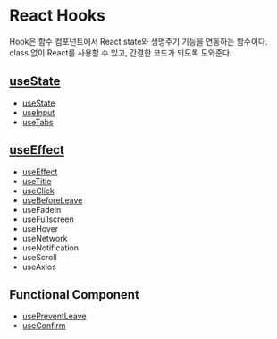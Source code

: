 # React Hooks

Hook은 함수 컴포넌트에서 React state와 생명주기 기능을 연동하는 함수이다.  
class 없이 React를 사용할 수 있고, 간결한 코드가 되도록 도와준다.

## [useState](https://ko.reactjs.org/docs/hooks-state.html)

- [useState](./Hooks/useState.md)
- [useInput](./Hooks/useInput.md)
- [useTabs](./Hooks/useTabs.md)

## [useEffect](https://ko.reactjs.org/docs/hooks-effect.html)

- [useEffect](./Hooks/useEffect.md)
- [useTitle](./Hooks/useTitle.md)
- [useClick](./Hooks/useClick.md)
- [useBeforeLeave](./Hooks/useBeforeLeave.md)
- useFadeIn
- useFullscreen
- useHover
- useNetwork
- useNotification
- useScroll
- useAxios

## Functional Component

- [usePreventLeave](./Hooks/usePreventLeave.md)
- [useConfirm](./Hooks/useConfirm.md)
